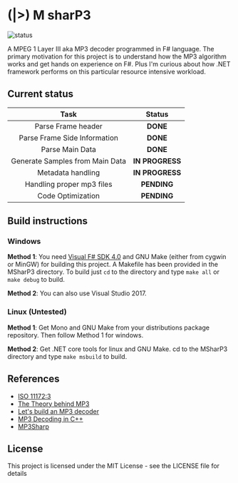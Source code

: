 # (|>) M sharP3
![status](https://travis-ci.org/sahaRatul/MsharP3.svg?branch=master)

A MPEG 1 Layer III aka MP3 decoder programmed in F# language. The primary motivation for this project is to understand how the MP3 algorithm works and get hands on experience on F#. Plus I'm curious about how .NET framework performs on this particular resource intensive workload.

## Current status
|Task|Status|
|:----:|:------:|
|Parse Frame header| **DONE**|
|Parse Frame Side Information| **DONE**|
|Parse Main Data |**DONE**|
|Generate Samples from Main Data| **IN PROGRESS**|
|Metadata handling| **IN PROGRESS**|
|Handling proper mp3 files| **PENDING**|
|Code Optimization| **PENDING**|

## Build instructions
### Windows
**Method 1**: You need [Visual F# SDK 4.0](https://www.microsoft.com/en-us/download/details.aspx?id=48179)
 and GNU Make (either from cygwin or MinGW) for building this project. A Makefile has been provided in the MSharP3 directory. To build just `cd` to the directory and type `make all` or `make debug` to build. 

**Method 2**: You can also use Visual Studio 2017.

### Linux (Untested)
**Method 1**: Get Mono and GNU Make from your distributions package repository. Then follow Method 1 for windows.

**Method 2**: Get .NET core tools for linux and GNU Make. cd to the MSharP3 directory and type `make msbuild` to build.

## References
* [ISO 11172:3](https://www.iso.org/standard/22412.html)
* [The Theory behind MP3](www.mp3-tech.org%2Fprogrammer%2Fdocs%2Fmp3_theory.pdf)
* [Let's build an MP3 decoder](http://blog.bjrn.se/2008/10/lets-build-mp3-decoder.html)
* [MP3 Decoding in C++](http://www.fcreyf.com/11114/mp3-decoding-in-c++)
* [MP3Sharp](https://github.com/ZaneDubya/MP3Sharp)

## License
This project is licensed under the MIT License - see the LICENSE file for details